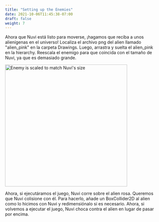 ```yaml
---
title: "Setting up the Enemies"
date: 2021-10-06T11:45:38-07:00
draft: false
weight: 7
---
```


Ahora que Nuvi está listo para moverse, ¡hagamos que reciba a unos alienígenas en el universo! Localiza el archivo png del alien llamado "alien_pink" en la carpeta Drawings. Luego, arrastra y suelta el alien_pink en la hierarchy. Reescala el enemigo para que coincida con el tamaño de Nuvi, ya que es demasiado grande.

<img src="../img/6_nuvi_and_enemy.png" alt="Enemy is scaled to match Nuvi's size" width="400"/>

Ahora, si ejecutáramos el juego, Nuvi corre sobre el alien rosa. Queremos que Nuvi colisione con él. Para hacerlo, añade un BoxCollider2D al alien como lo hicimos con Nuvi y redimensiónalo si es necesario. Ahora, si volvemos a ejecutar el juego, Nuvi choca contra el alien en lugar de pasar por encima.